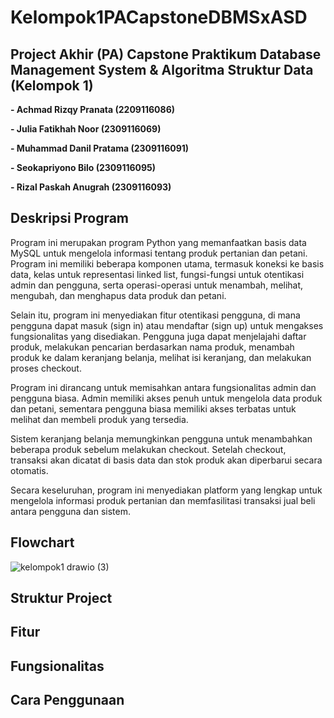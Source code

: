 # Kelompok1PACapstoneDBMSxASD
## **Project Akhir (PA) Capstone Praktikum Database Management System & Algoritma Struktur Data (Kelompok 1)**

**-  Achmad Rizqy Pranata
   (2209116086)**

**-  Julia Fatikhah Noor
   (2309116069)**

**-  Muhammad Danil Pratama
(2309116091)**

**-  Seokapriyono Bilo
   (2309116095)**

**-  Rizal Paskah Anugrah
   (2309116093)**

## **Deskripsi Program**

Program ini merupakan program Python yang memanfaatkan basis data MySQL untuk mengelola informasi tentang produk pertanian dan petani. Program ini memiliki beberapa komponen utama, termasuk koneksi ke basis data, kelas untuk representasi linked list, fungsi-fungsi untuk otentikasi admin dan pengguna, serta operasi-operasi untuk menambah, melihat, mengubah, dan menghapus data produk dan petani.

Selain itu, program ini menyediakan fitur otentikasi pengguna, di mana pengguna dapat masuk (sign in) atau mendaftar (sign up) untuk mengakses fungsionalitas yang disediakan. Pengguna juga dapat menjelajahi daftar produk, melakukan pencarian berdasarkan nama produk, menambah produk ke dalam keranjang belanja, melihat isi keranjang, dan melakukan proses checkout.

Program ini dirancang untuk memisahkan antara fungsionalitas admin dan pengguna biasa. Admin memiliki akses penuh untuk mengelola data produk dan petani, sementara pengguna biasa memiliki akses terbatas untuk melihat dan membeli produk yang tersedia.

Sistem keranjang belanja memungkinkan pengguna untuk menambahkan beberapa produk sebelum melakukan checkout. Setelah checkout, transaksi akan dicatat di basis data dan stok produk akan diperbarui secara otomatis.

Secara keseluruhan, program ini menyediakan platform yang lengkap untuk mengelola informasi produk pertanian dan memfasilitasi transaksi jual beli antara pengguna dan sistem.

## **Flowchart**
![kelompok1 drawio (3)](https://github.com/PA-B23-KELOMPOK1/PA-B23-KELOMPOK1/assets/146010899/1dfc7786-6ac1-469a-92e9-a4efb22e6cff)

## **Struktur Project**

## **Fitur**

## **Fungsionalitas**

## **Cara Penggunaan**

